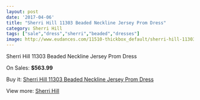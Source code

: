 ```yaml
---
layout: post
date: '2017-04-06'
title: "Sherri Hill 11303 Beaded Neckline Jersey Prom Dress"
category: Sherri Hill
tags: ["sale","dress","sherri","beaded","dresses"]
image: http://www.eudances.com/11510-thickbox_default/sherri-hill-11303-beaded-neckline-jersey-prom-dress.jpg
---
```

Sherri Hill 11303 Beaded Neckline Jersey Prom Dress

On Sales: **$563.99**
<a href="https://www.eudances.com/en/sherri-hill/3649-sherri-hill-11303-beaded-neckline-jersey-prom-dress.html"><amp-img layout="responsive" width="600" height="600" src="//www.eudances.com/11510-thickbox_default/sherri-hill-11303-beaded-neckline-jersey-prom-dress.jpg" alt="Sherri Hill 11303 Beaded Neckline Jersey Prom Dress 0" /></a>
<a href="https://www.eudances.com/en/sherri-hill/3649-sherri-hill-11303-beaded-neckline-jersey-prom-dress.html"><amp-img layout="responsive" width="600" height="600" src="//www.eudances.com/11513-thickbox_default/sherri-hill-11303-beaded-neckline-jersey-prom-dress.jpg" alt="Sherri Hill 11303 Beaded Neckline Jersey Prom Dress 1" /></a>
<a href="https://www.eudances.com/en/sherri-hill/3649-sherri-hill-11303-beaded-neckline-jersey-prom-dress.html"><amp-img layout="responsive" width="600" height="600" src="//www.eudances.com/11512-thickbox_default/sherri-hill-11303-beaded-neckline-jersey-prom-dress.jpg" alt="Sherri Hill 11303 Beaded Neckline Jersey Prom Dress 2" /></a>
<a href="https://www.eudances.com/en/sherri-hill/3649-sherri-hill-11303-beaded-neckline-jersey-prom-dress.html"><amp-img layout="responsive" width="600" height="600" src="//www.eudances.com/11511-thickbox_default/sherri-hill-11303-beaded-neckline-jersey-prom-dress.jpg" alt="Sherri Hill 11303 Beaded Neckline Jersey Prom Dress 3" /></a>

Buy it: [Sherri Hill 11303 Beaded Neckline Jersey Prom Dress](https://www.eudances.com/en/sherri-hill/3649-sherri-hill-11303-beaded-neckline-jersey-prom-dress.html "Sherri Hill 11303 Beaded Neckline Jersey Prom Dress")

View more: [Sherri Hill](https://www.eudances.com/en/80-Sherri-Hill "Sherri Hill")
